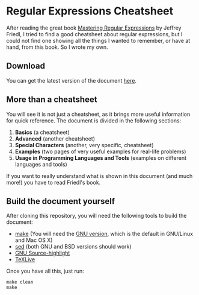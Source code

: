 # Regular Expressions Cheatsheet

After reading the great book [Mastering Regular
Expressions](http://regex.info/book.html) by Jeffrey Friedl, I tried to find
a good cheatsheet about regular expressions, but I could not find one showing
all the things I wanted to remember, or have at hand, from this book. So
I wrote my own.

## Download

You can get the latest version of the document [here](https://raw.githubusercontent.com/gastonsimone/regexcheat/master/regex.pdf).

## More than a cheatsheet

You will see it is not just a cheatsheet, as it brings more useful information for quick reference.
The document is divided in the following sections:

1. **Basics** (a cheatsheet)
2. **Advanced** (another cheatsheet)
3. **Special Characters** (another, very specific, cheatsheet)
4. **Examples** (two pages of very useful examples for real-life problems)
5. **Usage in Programming Languages and Tools** (examples on different languages and tools)

If you want to really understand what is shown in this document (and much more!) you have to read Friedl's book.

## Build the document yourself

After cloning this repository, you will need the following tools to build the document:

* [make](https://en.wikipedia.org/wiki/Make_%28software%29) (You will need the [GNU version](https://www.gnu.org/software/make/make.html), which is the default in GNU/Linux and Mac OS X)
* [sed](https://en.wikipedia.org/wiki/Sed) (both GNU and BSD versions should work)
* [GNU Source-highlight](http://www.gnu.org/software/src-highlite/)
* [TeXLive](https://www.tug.org/texlive/)

Once you have all this, just run:

```
make clean
make
```
